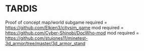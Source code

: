 # TARDIS
Proof of concept map/world
subgame required = https://github.com/Elkien3/citysim_game
mod required = https://github.com/Cyber-Shinobi/DocWho-mod
mod required = https://github.com/stujones11/minetest-3d_armor/tree/master/3d_armor_stand
